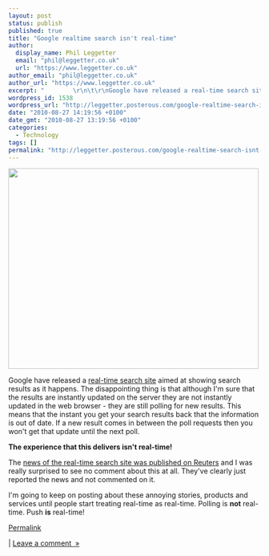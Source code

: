 ```yaml
---
layout: post
status: publish
published: true
title: "Google realtime search isn't real-time"
author:
  display_name: Phil Leggetter
  email: "phil@leggetter.co.uk"
  url: "https://www.leggetter.co.uk"
author_email: "phil@leggetter.co.uk"
author_url: "https://www.leggetter.co.uk"
excerpt: "        \r\n\t\r\nGoogle have released a real-time search site aimed at showing search results as it happens. The disappointing thing is that although I&#039;m sure that the results are instantly updated on the server they are not instantly updated in the web..."
wordpress_id: 1538
wordpress_url: "http://leggetter.posterous.com/google-realtime-search-isnt-real-time"
date: "2010-08-27 14:19:56 +0100"
date_gmt: "2010-08-27 13:19:56 +0100"
categories:
  - Technology
tags: []
permalink: "http://leggetter.posterous.com/google-realtime-search-isnt-real-time"
---
```


<p><a href='http://posterous.com/getfile/files.posterous.com/leggetter/Kw7asyQSkyuE7vJHA3DgUtMvWJ45NbusBl2OTLBOumSdJz5xuX752qbRu4CY/PollingIsNotRealTime.png.scaled.1000.jpg'><img src="http://posterous.com/getfile/files.posterous.com/leggetter/fczBA2jCZCADsQv3BGYjDjVoFqiuNP5b9pVgfZD9JTusGxfvy6WH3wDYw5r2/PollingIsNotRealTime.png.scaled.500.jpg" width="500" height="400"/></a></p>
<p>Google have released a <a href="http://www.google.com/realtime?esrch=RealtimeLaunch::Experiment">real-time search site</a> aimed at showing search results as it happens. The disappointing thing is that although I&#39;m sure that the results are instantly updated on the server they are not instantly updated in the web browser - they are still polling for new results. This means that the instant you get your search results back that the information is out of date. If a new result comes in between the poll requests then you won&#39;t get that update until the next poll.</p>
<p><b>The experience that this delivers isn&#39;t real-time!</b></p>
<p>The <a href="http://www.reuters.com/article/idUSTRE67P4L320100826">news of the real-time search site was published on Reuters</a> and I was really surprised to see no comment about this at all. They&#39;ve clearly just reported the news and not commented on it.</p>
<p>I&#39;m going to keep on posting about these annoying stories, products and services until people start treating real-time as real-time. Polling is <b>not</b> real-time. Push <b>is</b> real-time!</p>
<p><a href="http://leggetter.posterous.com/google-realtime-search-isnt-real-time">Permalink</a> </p>
<p>	| <a href="http://leggetter.posterous.com/google-realtime-search-isnt-real-time#comment">Leave a comment&nbsp;&nbsp;&raquo;</a></p>
